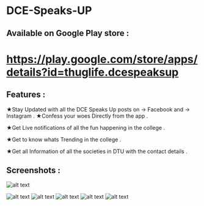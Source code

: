 # DCE-Speaks-UP

## Available on Google Play store :
# https://play.google.com/store/apps/details?id=thuglife.dcespeaksup

## Features :

★Stay Updated with all the DCE Speaks Up posts on 
→ Facebook and 
→ Instagram .
★Confess your woes Directly from the app .

★Get Live notifications of all the fun happening in the college .

★Get to know whats Trending in the college .

★Get all Information of all the societies in DTU with the contact details .

## Screenshots :
![alt text](https://lh3.googleusercontent.com/vYSvobkWruUd-mEtZLuuMmYhc6yipfSh8GsBc8WdT4aAnTPLe2lmOEW_BXzWcyWq56lD=w300-rw "Logo")


![alt text](https://lh3.googleusercontent.com/bJEUhZgxc3-7gQIxYXkTtQpcJfoGmCaCPTMWBGEEldIi6cea3bMLuxFyHGwt-Nytug=h900-rw "Screenshots")
![alt text](https://lh3.googleusercontent.com/TNouQmsOeF2Uxr7iqtNF2vPrZ6u-SxgA1fQO-lhv0wcTYP0mHATJvL55faLjUGSpOMs=h900-rw "Screenshots")
![alt text](https://lh3.googleusercontent.com/NqI0J122cKNPHn8uU0jtqrYituxFCspwnxAF1dvJ3ii-xyMdkv4K5mpMgcawxNHbDg=h900-rw "Screenshots")
![alt text](https://lh3.googleusercontent.com/ASpNB0W8FZfi_duRnPyxUtA-JjpjwiRsKa7ZL-jouX3s7Q525DzomvTQ4EVtVtj1AwbD=h900-rw "Screenshots")
![alt text](https://lh3.googleusercontent.com/onDMP2wIsusPvuWQp4FQVCqi4tSzPaA9H24wYofXh0IAbxSNZMXNpX0Rnt8fIR4LdbI=h900-rw "Screenshots")
